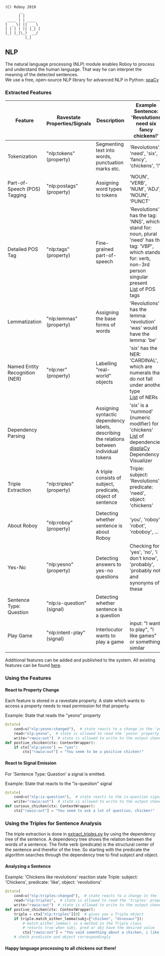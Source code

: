 ```
(C) Roboy 2019            
       _        
      | |       
 ____ | | ____  
|  _ \| ||  _ \ 
| | | | || |_| |
|_| |_|\_)  __/ 
         |_|                                                                 
```

## NLP

The natural language processing (NLP) module enables Roboy to process and understand the human language. 
That way he can interpret the meaning of the detected sentences.  
We use a free, open-source NLP library for advanced NLP in Python: [spaCy](https://spacy.io/) 


### Extracted Features

| Feature                           | Ravestate Properties/Signals  | Description                                                                               | Example Sentence: 'Revolutions need six fancy chickens!'|
| -------------                     | --------------------          |-------------------------------                                                            | ------------------------------|
| Tokenization                      | "nlp:tokens" (property)       | Segmenting text into words, punctuation marks etc.                                        | 'Revolutions', 'need', 'six', 'fancy', 'chickens', '!'|
| Part-of-Speech (POS) Tagging      | "nlp:postags" (property)      | Assigning word types to tokens                                                            | 'NOUN', 'VERB', 'NUM', 'ADJ', 'NOUN', 'PUNCT' |
| Detailed POS Tag                  | "nlp:tags" (property)         | Fine-grained part-of-speech                                                               | 'Revolutions' has the tag: 'NNS', which stand for: noun, plural <br> 'need' has the tag: 'VBP', which stands for: verb, non-3rd person singular present <br> [List](https://spacy.io/api/annotation#pos-tagging)  of POS tags|
| Lemmatization                     | "nlp:lemmas" (property)       | Assigning the base forms of words                                                         | 'Revolutions' has the lemma: 'revolution' <br>  'was' would have the lemma: 'be'|
| Named Entity Recognition (NER)    | "nlp:ner" (property)          | Labelling "real-world" objects                                                            | 'six' has the NER: 'CARDINAL', which are numerals that do not fall under another type <br>  [List](https://spacy.io/api/annotation#named-entities)  of NERs|
| Dependency Parsing                |                               | Assigning syntactic dependency labels, describing the relations between individual tokens | 'six' is a 'nummod' (numeric modifier) for 'chickens' <br> [List](https://spacy.io/api/annotation#dependency-parsing)  of dependencies <br> [displaCy](https://explosion.ai/demos/displacy) Dependency Visualizer|
| Triple Extraction                 | "nlp:triples" (property)      | A triple consists of subject, predicate, object of sentence                               | Triple: subject: 'Revolutions', predicate: 'need', object: 'chickens' |
| About Roboy                       | "nlp:roboy"  (property)       | Detecting whether sentence is about Roboy                                                 | 'you', 'roboy', 'robot', 'roboboy', ... |
| Yes-No                            | "nlp:yesno" (property)        | Detecting answers to yes-no questions                                                     | Checking for 'yes', 'no', 'i don't know', 'probably', 'probably not' and synonyms of these                           |
| Sentence Type: Question           | "nlp:is-question" (signal)    | Detecting whether sentence is a question                                                  |                                                |
| Play Game                         | "nlp:intent-play" (signal)    | Interlocutor wants to play a game                                                         | input: "I want to play", "I like games" or something similar    |

Additional features can be added and published to the system. All existing features can be found [here](__init__.py).

### Using the Features

#### React to Property Change
Each feature is stored in a ravestate property. 
A state which wants to access a property needs to read permission fot that property.

Example: State that reads the "yesno" property

```python
@state(
    cond=s("nlp:yesno:changed"),  # state reacts to a change in the 'yesno' property
    read="nlp:yesno",  # state is allowed to read the 'yesno' property
    write="rawio:out")  # state is allowed to write to the output chanel 
def postive_chicken(ctx: ContextWrapper):
    if ctx["nlp:yesno"] == "yes":
        ctx["rawio:out"] = "You seem to be a positive chicken!"

```

#### React to Signal Emission
For 'Sentence Type: Question' a signal is emitted.

Example: State that reacts to the "is-question" signal 


```python
@state(
    cond=s("nlp:is-question"),  # state reacts to the is-question signal
    write="rawio:out")  # state is allowed to write to the output chanel 
def curious_chicken(ctx: ContextWrapper):
    ctx["rawio:out"] = "You seem to ask a lot of question, chicken!"

```

### Using the Triples for Sentence Analysis
The triple extraction is done in [extract_triples.py](extract_triples.py) by using the dependency tree of the sentence. 
A dependency tree shows the relation between the words of a sentence.
The finite verb (predicate) is the structural center of the sentence and therefor of the tree.
So starting with the predicate the algorithm searches through the dependency tree to find subject and object.

#### Analyzing a Sentence
Example: 'Chickens like revolutions' reaction state
Triple: subject: 'Chickens', predicate: 'like', object: 'revolutions'

```python
@state(
    cond=s("nlp:triples:changed"),  # state reacts to a change in the 'triples' property
    read="nlp:triples",  # state is allowed to read the 'triples' property
    write="rawio:out")  # state is allowed to write to the output chanel 
def postive_chicken(ctx: ContextWrapper):
    triple = ctx["nlp:triples"][0]  # gives you a Triple object
    if triple.match_either_lemma(subj={"chicken", "dinosaur"}):  
        # match_either_lemma() is a method in the Triple class 
        # returns true when subj, pred or obj have the desired value
        ctx["rawio:out"] = "You said something about a chicken, i like chickens!"
    # check predicate and object correspondingly

```

#### Happy language processing to all chickens out there!